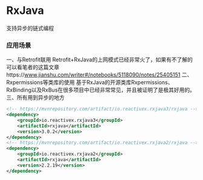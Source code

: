 # RxJava
<!-- @author DHJT 2020-05-02 -->

支持异步的链式编程

### 应用场景
一、与Retrofit联用
Retrofit+RxJava的上网模式已经非常火了，如果有不了解的可以看笔者的这篇文章https://www.jianshu.com/writer#/notebooks/5118090/notes/25405151
二、Rxpermissions等类库的使用
基于RxJava的开源类库Rxpermissions、RxBinding以及RxBus在很多项目中已经非常常见，并且被证明了是极其好用的。
三、所有用到异步的地方

```xml
<!-- https://mvnrepository.com/artifact/io.reactivex.rxjava3/rxjava -->
<dependency>
    <groupId>io.reactivex.rxjava3</groupId>
    <artifactId>rxjava</artifactId>
    <version>3.0.2</version>
</dependency>
<!-- https://mvnrepository.com/artifact/io.reactivex.rxjava2/rxjava -->
<dependency>
    <groupId>io.reactivex.rxjava2</groupId>
    <artifactId>rxjava</artifactId>
    <version>2.2.19</version>
</dependency>

```